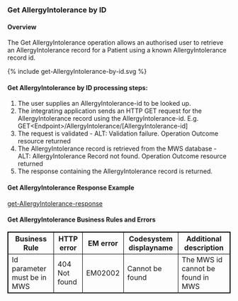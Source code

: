 

### Get AllergyIntolerance by ID

#### Overview

The Get AllergyIntolerance operation allows an authorised user to retrieve an AllergyIntolerance  record for a Patient using a known AllergyIntolerance record id.

<div>
{% include get-AllergyIntolerance-by-id.svg %}
</div>



####  Get AllergyIntolerance by ID processing steps:

1. The user supplies an AllergyIntolerance-id to be looked up.
2. The integrating application sends an HTTP GET request for the AllergyIntolerance record using the AllergyIntolerance-id. E.g. GET\<Endpoint>/AllergyIntolerance/[AllergyIntolerance-id]
3. The request is validated - ALT: Validation failure. Operation Outcome resource returned
4. The AllergyIntolerance record is retrieved from the MWS database - ALT: AllergyIntolerance Record not found. Operation Outcome resource returned<br />
5. The response containing the AllergyIntolerance record is returned.



####  Get AllergyIntolerance Response Example 
[get-AllergyIntolerance-response](AllergyIntolerance-AI667788899.json.html)


<h4>Get AllergyIntolerance Business Rules and Errors</h4>
<table>
<style>
table, th, td {
  border: 1px solid black;
  border-collapse: collapse;
}
</style>
<tr><th> Business Rule </th>
<th> HTTP error </th>
<th> EM error </th>
<th> Codesystem displayname </th>
<th> Additional description </th>
</tr>

<tr><td> Id parameter must be in MWS </td>
<td> 404 Not found </td>
<td> EM02002 </td>
<td> Cannot be found </td>
<td> The MWS id cannot be found in MWS </td></tr>
</table>
